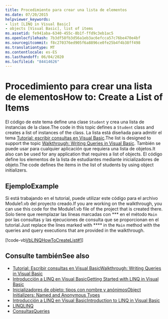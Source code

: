 ```yaml
---
title: Procedimiento para crear una lista de elementos
ms.date: 07/20/2015
helpviewer_keywords:
- list [LINQ in Visual Basic]
- objects [Visual Basic], list of items
ms.assetid: fe941aba-6340-455c-8b1f-ffd9c3eb1ac5
ms.openlocfilehash: 7b3df58fb3d56a1eb3ac6efcca57c76be470e4bf
ms.sourcegitcommit: f8c270376ed905f6a8896ce0fe25b4f4b38ff498
ms.translationtype: MT
ms.contentlocale: es-ES
ms.lasthandoff: 06/04/2020
ms.locfileid: "84414626"
---
```

# <a name="how-to-create-a-list-of-items"></a><span data-ttu-id="1b5f2-102">Procedimiento para crear una lista de elementos</span><span class="sxs-lookup"><span data-stu-id="1b5f2-102">How to: Create a List of Items</span></span>
<span data-ttu-id="1b5f2-103">El código de este tema define una clase `Student` y crea una lista de instancias de la clase.</span><span class="sxs-lookup"><span data-stu-id="1b5f2-103">The code in this topic defines a `Student` class and creates a list of instances of the class.</span></span> <span data-ttu-id="1b5f2-104">La lista está diseñada para admitir el tema [Tutorial: escribir consultas en Visual Basic](walkthrough-writing-queries.md).</span><span class="sxs-lookup"><span data-stu-id="1b5f2-104">The list is designed to support the topic [Walkthrough: Writing Queries in Visual Basic](walkthrough-writing-queries.md).</span></span> <span data-ttu-id="1b5f2-105">También se puede usar para cualquier aplicación que requiera una lista de objetos.</span><span class="sxs-lookup"><span data-stu-id="1b5f2-105">It also can be used for any application that requires a list of objects.</span></span> <span data-ttu-id="1b5f2-106">El código define los elementos de la lista de estudiantes mediante inicializadores de objeto.</span><span class="sxs-lookup"><span data-stu-id="1b5f2-106">The code defines the items in the list of students by using object initializers.</span></span>  
  
## <a name="example"></a><span data-ttu-id="1b5f2-107">Ejemplo</span><span class="sxs-lookup"><span data-stu-id="1b5f2-107">Example</span></span>  
 <span data-ttu-id="1b5f2-108">Si está trabajando en el tutorial, puede utilizar este código para el archivo Module1.vb del proyecto creado.</span><span class="sxs-lookup"><span data-stu-id="1b5f2-108">If you are working on the walkthrough, you can use this code for the Module1.vb file of the project that is created there.</span></span> <span data-ttu-id="1b5f2-109">Solo tiene que reemplazar las líneas marcadas con \*\*\* en el método `Main` por las consultas y las ejecuciones de consulta que se proporcionan en el tutorial.</span><span class="sxs-lookup"><span data-stu-id="1b5f2-109">Just replace the lines marked with \*\*\*\* in the `Main` method with the queries and query executions that are provided in the walkthrough.</span></span>  
  
 [!code-vb[VbLINQHowToCreateList#1](~/samples/snippets/visualbasic/VS_Snippets_VBCSharp/VbLINQHowToCreateList/VB/Class1.vb#1)]  
  
## <a name="see-also"></a><span data-ttu-id="1b5f2-110">Consulte también</span><span class="sxs-lookup"><span data-stu-id="1b5f2-110">See also</span></span>

- [<span data-ttu-id="1b5f2-111">Tutorial: Escribir consultas en Visual Basic</span><span class="sxs-lookup"><span data-stu-id="1b5f2-111">Walkthrough: Writing Queries in Visual Basic</span></span>](walkthrough-writing-queries.md)
- [<span data-ttu-id="1b5f2-112">Introducción a LINQ en Visual Basic</span><span class="sxs-lookup"><span data-stu-id="1b5f2-112">Getting Started with LINQ in Visual Basic</span></span>](getting-started-with-linq.md)
- [<span data-ttu-id="1b5f2-113">Inicializadores de objeto: tipos con nombre y anónimos</span><span class="sxs-lookup"><span data-stu-id="1b5f2-113">Object Initializers: Named and Anonymous Types</span></span>](../../language-features/objects-and-classes/object-initializers-named-and-anonymous-types.md)
- [<span data-ttu-id="1b5f2-114">Introducción a LINQ en Visual Basic</span><span class="sxs-lookup"><span data-stu-id="1b5f2-114">Introduction to LINQ in Visual Basic</span></span>](../../language-features/linq/introduction-to-linq.md)
- [<span data-ttu-id="1b5f2-115">LINQ</span><span class="sxs-lookup"><span data-stu-id="1b5f2-115">LINQ</span></span>](../../language-features/linq/index.md)
- [<span data-ttu-id="1b5f2-116">Consultas</span><span class="sxs-lookup"><span data-stu-id="1b5f2-116">Queries</span></span>](../../../language-reference/queries/index.md)
